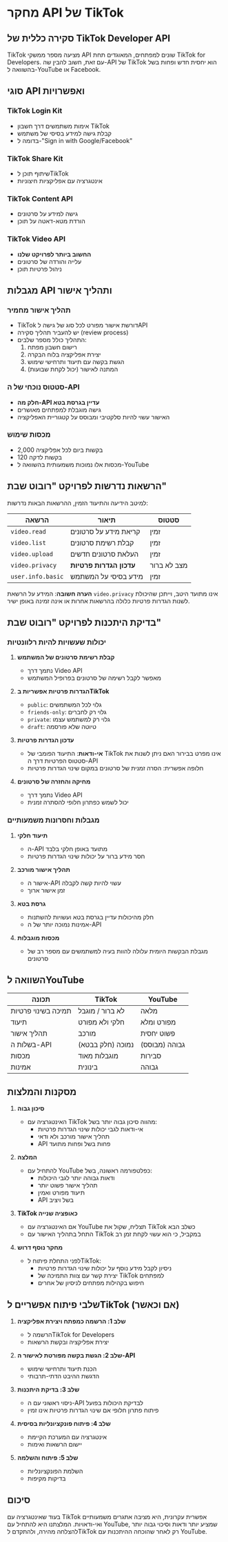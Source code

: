 # מחקר API של TikTok

## סקירה כללית של TikTok Developer API

TikTok מציעה מספר ממשקי API שונים למפתחים, המאוגדים תחת TikTok for Developers. עם זאת, חשוב להבין שה-API של TikTok הוא יחסית חדש ופחות בשל בהשוואה ל-YouTube או Facebook.

## סוגי API ואפשרויות

### TikTok Login Kit
- אימות משתמשים דרך חשבון TikTok
- קבלת גישה למידע בסיסי של משתמש
- בדומה ל-"Sign in with Google/Facebook"

### TikTok Share Kit
- שיתוף תוכן לTikTok
- אינטגרציה עם אפליקציות חיצוניות

### TikTok Content API
- גישה למידע על סרטונים
- הורדת מטא-דאטה על תוכן

### TikTok Video API
- **החשוב ביותר לפרויקט שלנו**
- עלייה והורדה של סרטונים
- ניהול פרטיות תוכן

## מגבלות API ותהליך אישור

### תהליך אישור מחמיר
- TikTok דורשת אישור מפורט לכל סוג של גישה לAPI
- יש להעביר תהליך סקירה (review process)
- התהליך כולל מספר שלבים:
  1. רישום חשבון מפתח
  2. יצירת אפליקציה בלוח הבקרה
  3. הגשת בקשה עם תיעוד ותרחישי שימוש
  4. המתנה לאישור (יכול לקחת שבועות)

### סטטוס נוכחי של ה-API
- **חלק מה-API עדיין בגרסת בטא**
- גישה מוגבלת למפתחים מאושרים
- האישור עשוי להיות סלקטיבי ומבוסס על קטגוריית האפליקציה

### מכסות שימוש
- 2,000 בקשות ביום לכל אפליקציה
- 120 בקשות לדקה
- מכסות אלו נמוכות משמעותית בהשוואה ל-YouTube

## הרשאות נדרשות לפרויקט "רובוט שבת"

למיטב הידיעה והתיעוד הזמין, ההרשאות הבאות נדרשות:

| הרשאה | תיאור | סטטוס |
|--------|-----------|---------|
| `video.read` | קריאת מידע על סרטונים | זמין |
| `video.list` | קבלת רשימת סרטונים | זמין |
| `video.upload` | העלאת סרטונים חדשים | זמין |
| `video.privacy` | **עדכון הגדרות פרטיות** | מצב לא ברור |
| `user.info.basic` | מידע בסיסי על המשתמש | זמין |

**הערה חשובה**: המידע על הרשאת `video.privacy` אינו מתועד היטב, וייתכן שהיכולת לשנות הגדרות פרטיות כלולה בהרשאות אחרות או אינה זמינה באופן ישיר.

## בדיקת היתכנות לפרויקט "רובוט שבת"

### יכולות שעשויות להיות רלוונטיות

1. **קבלת רשימת סרטונים של המשתמש**
   - נתמך דרך Video API
   - מאפשר לקבל רשימה של סרטונים בפרופיל המשתמש

2. **הגדרות פרטיות אפשריות בTikTok**
   - `public`: גלוי לכל המשתמשים
   - `friends-only`: גלוי רק לחברים
   - `private`: גלוי רק למשתמש עצמו
   - `draft`: טיוטה שלא פורסמה

3. **עדכון הגדרות פרטיות**
   - **אי-ודאות**: התיעוד הפומבי של TikTok אינו מפרט בבירור האם ניתן לשנות את סטטוס הפרטיות דרך ה-API
   - חלופה אפשרית: הסרה זמנית של סרטונים במקום שינוי הגדרות פרטיות

4. **מחיקה והחזרה של סרטונים**
   - נתמך דרך Video API
   - יכול לשמש כפתרון חלופי להסתרה זמנית

### מגבלות וחסרונות משמעותיים

1. **תיעוד חלקי**
   - ה-API מתועד באופן חלקי בלבד
   - חסר מידע ברור על יכולות שינוי הגדרות פרטיות

2. **תהליך אישור מורכב**
   - אישור ה-API עשוי להיות קשה לקבלה
   - זמן אישור ארוך

3. **גרסת בטא**
   - חלק מהיכולות עדיין בגרסת בטא ועשויות להשתנות
   - אמינות נמוכה יותר של ה-API

4. **מכסות מוגבלות**
   - מגבלת הבקשות היומית עלולה להוות בעיה למשתמשים עם מספר רב של סרטונים

## השוואה לYouTube

| תכונה | TikTok | YouTube |
|-------|---------|---------|
| תמיכה בשינוי פרטיות | לא ברור / מוגבל | מלאה |
| תיעוד | חלקי ולא מפורט | מפורט ומלא |
| תהליך אישור | מורכב | פשוט יחסית |
| בשלות ה-API | נמוכה (חלק בבטא) | גבוהה (מבוסס) |
| מכסות | מוגבלות מאוד | סבירות |
| אמינות | בינונית | גבוהה |

## מסקנות והמלצות

1. **סיכון גבוה**
   - האינטגרציה עם TikTok מהווה סיכון גבוה יותר בשל:
     - אי-ודאות לגבי יכולות שינוי הגדרות פרטיות
     - תהליך אישור מורכב ולא ודאי
     - API פחות בשל ופחות מתועד

2. **המלצה**
   - להתחיל עם YouTube כפלטפורמה ראשונה, בשל:
     - ודאות גבוהה יותר לגבי היכולות
     - תהליך אישור פשוט יותר
     - תיעוד מפורט ואמין
     - API בשל ויציב

3. **TikTok כאופציה שנייה**
   - אם האינטגרציה עם YouTube תצליח, שקול את TikTok כשלב הבא
   - התחל בתהליך האישור עם TikTok במקביל, כי הוא עשוי לקחת זמן רב

4. **מחקר נוסף דרוש**
   - לפני התחלת פיתוח לTikTok:
     - ניסיון לקבל מידע נוסף על יכולות שינוי הגדרות פרטיות
     - יצירת קשר עם צוות התמיכה של TikTok למפתחים
     - חיפוש בקהילות מפתחים לניסיון של אחרים

## שלבי פיתוח אפשריים לTikTok (אם וכאשר)

1. **שלב 1: הרשמה כמפתח ויצירת אפליקציה**
   - הרשמה לTikTok for Developers
   - יצירת אפליקציה ובקשת הרשאות

2. **שלב 2: הגשת בקשה מפורטת לאישור ה-API**
   - הכנת תיעוד ותרחישי שימוש
   - הדגשת ההיבט הדתי-תרבותי

3. **שלב 3: בדיקת היתכנות**
   - ניסוי ראשוני עם ה-API לבדיקת היכולות בפועל
   - פיתוח פתרון חלופי אם שינוי הגדרות פרטיות אינו זמין

4. **שלב 4: פיתוח פונקציונליות בסיסית**
   - אינטגרציה עם המערכת הקיימת
   - יישום הרשאות ואימות

5. **שלב 5: פיתוח והשלמה**
   - השלמת הפונקציונליות
   - בדיקות מקיפות

## סיכום

בעוד שאינטגרציה עם TikTok אפשרית עקרונית, היא מציבה אתגרים משמעותיים ואי-ודאויות. המלצתנו היא להתחיל עם YouTube, שמציע יותר ודאות וסיכוי גבוה יותר להצלחה מהירה, ולהתקדם לTikTok רק לאחר שהוכחה ההיתכנות עם YouTube.